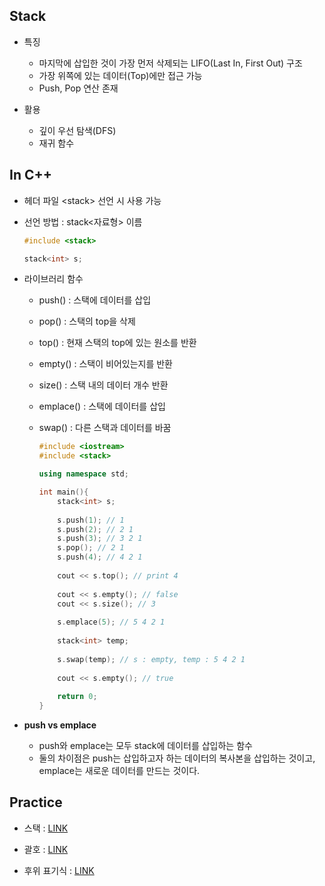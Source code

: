 ## Stack

- 특징
  - 마지막에 삽입한 것이 가장 먼저 삭제되는 LIFO(Last In, First Out) 구조
  - 가장 위쪽에 있는 데이터(Top)에만 접근 가능
  - Push, Pop 연산 존재

- 활용
  - 깊이 우선 탐색(DFS)
  - 재귀 함수

## In C++

- 헤더 파일 \<stack> 선언 시 사용 가능

- 선언 방법 : stack\<자료형> 이름

  ``` c++
  #include <stack>
  
  stack<int> s;
  ```

- 라이브러리 함수

  - push() : 스택에 데이터를 삽입

  - pop() : 스택의 top을 삭제

  - top() : 현재 스택의 top에 있는 원소를 반환

  - empty() : 스택이 비어있는지를 반환

  - size() : 스택 내의 데이터 개수 반환

  - emplace() : 스택에 데이터를 삽입

  - swap() : 다른 스택과 데이터를 바꿈

    ```c++
    #include <iostream>
    #include <stack>
    
    using namespace std;
    
    int main(){
        stack<int> s;
        
        s.push(1); // 1
        s.push(2); // 2 1
        s.push(3); // 3 2 1
        s.pop(); // 2 1
        s.push(4); // 4 2 1
        
        cout << s.top(); // print 4
        
        cout << s.empty(); // false
        cout << s.size(); // 3
        
        s.emplace(5); // 5 4 2 1
        
        stack<int> temp;
        
        s.swap(temp); // s : empty, temp : 5 4 2 1
        
        cout << s.empty(); // true
        
        return 0;
    }
    ```

- <b>push vs emplace</b>

  - push와 emplace는 모두 stack에 데이터를 삽입하는 함수
  - 둘의 차이점은 push는 삽입하고자 하는 데이터의 복사본을 삽입하는 것이고, emplace는 새로운 데이터를 만드는 것이다.

## Practice

- 스택 : [LINK](https://www.acmicpc.net/problem/10828)

- 괄호 : [LINK](https://www.acmicpc.net/problem/9012)

- 후위 표기식 :  [LINK](https://www.acmicpc.net/problem/1918)

  